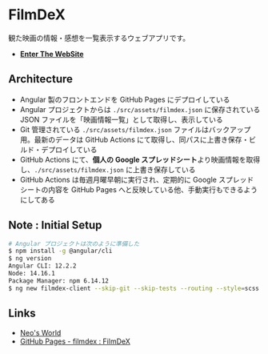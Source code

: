 # FilmDeX

観た映画の情報・感想を一覧表示するウェブアプリです。

- __[Enter The WebSite](https://neos21.github.io/filmdex/)__


## Architecture

- Angular 製のフロントエンドを GitHub Pages にデプロイしている
- Angular プロジェクトからは `./src/assets/filmdex.json` に保存されている JSON ファイルを「映画情報一覧」として取得し、表示している
- Git 管理されている `./src/assets/filmdex.json` ファイルはバックアップ用。最新のデータは GitHub Actions にて取得し、同パスに上書き保存・ビルド・デプロイしている
- GitHub Actions にて、**個人の Google スプレッドシート**より映画情報を取得し、`./src/assets/filmdex.json` に上書き保存している
- GitHub Actions は毎週月曜早朝に実行され、定期的に Google スプレッドシートの内容を GitHub Pages へと反映している他、手動実行もできるようにしてある


## Note : Initial Setup

```bash
# Angular プロジェクトは次のように準備した
$ npm install -g @angular/cli
$ ng version
Angular CLI: 12.2.2
Node: 14.16.1
Package Manager: npm 6.14.12
$ ng new filmdex-client --skip-git --skip-tests --routing --style=scss
```


## Links

- [Neo's World](https://neos21.net/)
- [GitHub Pages - filmdex : FilmDeX](https://neos21.github.io/filmdex)
